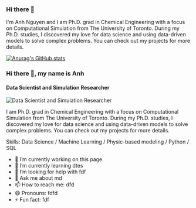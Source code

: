 ### Hi there 👋

I'm Anh Nguyen and I am Ph.D. grad in Chemical Engineering with a focus on Computational Simulation from The University of Toronto. During my Ph.D. studies, I discovered my love for data science and using data-driven models to solve complex problems. You can check out my projects for more details.

[![Anurag's GitHub stats](https://github-readme-stats.vercel.app/api?username=avtnguyen)](https://github.com/anuraghazra/github-readme-stats)

### Hi there 👋, my name is Anh
#### Data Scientist and Simulation Researcher
![Data Scientist and Simulation Researcher](https://arturssmirnovs.github.io/github-profile-readme-generator/images/banner.png)

 I am Ph.D. grad in Chemical Engineering with a focus on Computational Simulation from The University of Toronto. During my Ph.D. studies, I discovered my love for data science and using data-driven models to solve complex problems. You can check out my projects for more details.
 
Skills: Data Science / Machine Learning / Physic-based modeling / Python / SQL

- 🔭 I’m currently working on this page. 
- 🌱 I’m currently learning dtes 
- 🤔 I’m looking for help with fdf 
- 💬 Ask me about md 
- 📫 How to reach me: dfd 
- 😄 Pronouns: fdfd 
- ⚡ Fun fact: fdf 




